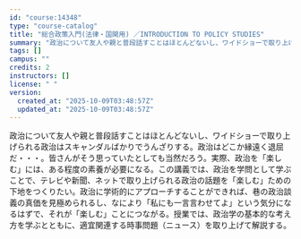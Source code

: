 ```yaml
---
id: "course:14348"
type: "course-catalog"
title: "総合政策入門(法律・国関用) ／INTRODUCTION TO POLICY STUDIES"
summary: "政治について友人や親と普段話すことはほとんどないし、ワイドショーで取り上げられる政治はスキャンダルばかりでうんざりする。政治はどこか縁遠く退屈だ・・・。皆さんがそう思っていたとしても当然だろう。実際、政治を「楽しむ」には、ある程度の素養が必…"
tags: []
campus: ""
credits: 2
instructors: []
license: " "
version:
  created_at: "2025-10-09T03:48:57Z"
  updated_at: "2025-10-09T03:48:57Z"
---
```


政治について友人や親と普段話すことはほとんどないし、ワイドショーで取り上げられる政治はスキャンダルばかりでうんざりする。政治はどこか縁遠く退屈だ・・・。皆さんがそう思っていたとしても当然だろう。実際、政治を「楽しむ」には、ある程度の素養が必要になる。この講義では、政治を学問として学ぶことで、テレビや新聞、ネットで取り上げられる政治の話題を「楽しむ」ための下地をつくりたい。政治に学術的にアプローチすることができれば、巷の政治談義の真価を見極められるし、なにより「私にも一言言わせてよ」という気分になるはずで、それが「楽しむ」ことにつながる。授業では、政治学の基本的な考え方を学ぶとともに、適宜関連する時事問題（ニュース）を取り上げて解説する。
